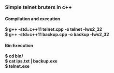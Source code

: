 <h3>Simple telnet bruters in c++ </h3>

#### Compilation and execution

<p><b> 
 $ g++ -std=c++11 telnet.cpp -o telnet -lws2_32 <br>
 $ g++ -std=c++11 backup.cpp -o backup -lws2_32 </b></p>

#### Bin Execution

<p><b>
 $ cd bin/ <br>
 $ cat ips.txt | backup.exe <br> 
 $ telnet.exe </b> </p>
 

